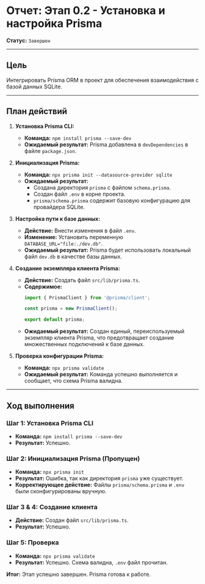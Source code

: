 # Отчет: Этап 0.2 - Установка и настройка Prisma

**Статус:** `Завершен`

---

## Цель

Интегрировать Prisma ORM в проект для обеспечения взаимодействия с базой данных SQLite.

---

## План действий

1.  **Установка Prisma CLI:**
    - **Команда:** `npm install prisma --save-dev`
    - **Ожидаемый результат:** Prisma добавлена в `devDependencies` в файле `package.json`.

2.  **Инициализация Prisma:**
    - **Команда:** `npx prisma init --datasource-provider sqlite`
    - **Ожидаемый результат:**
        - Создана директория `prisma` с файлом `schema.prisma`.
        - Создан файл `.env` в корне проекта.
        - `prisma/schema.prisma` содержит базовую конфигурацию для провайдера SQLite.

3.  **Настройка пути к базе данных:**
    - **Действие:** Внести изменения в файл `.env`.
    - **Изменение:** Установить переменную `DATABASE_URL="file:./dev.db"`.
    - **Ожидаемый результат:** Prisma будет использовать локальный файл `dev.db` в качестве базы данных.

4.  **Создание экземпляра клиента Prisma:**
    - **Действие:** Создать файл `src/lib/prisma.ts`.
    - **Содержимое:**
      ```typescript
      import { PrismaClient } from '@prisma/client';

      const prisma = new PrismaClient();

      export default prisma;
      ```
    - **Ожидаемый результат:** Создан единый, переиспользуемый экземпляр клиента Prisma, что предотвращает создание множественных подключений к базе данных.

5.  **Проверка конфигурации Prisma:**
    - **Команда:** `npx prisma validate`
    - **Ожидаемый результат:** Команда успешно выполняется и сообщает, что схема Prisma валидна.

---

## Ход выполнения

### Шаг 1: Установка Prisma CLI
- **Команда:** `npm install prisma --save-dev`
- **Результат:** Успешно.

### Шаг 2: Инициализация Prisma (Пропущен)
- **Команда:** `npx prisma init`
- **Результат:** Ошибка, так как директория `prisma` уже существует.
- **Корректирующее действие:** Файлы `prisma/schema.prisma` и `.env` были сконфигурированы вручную.

### Шаг 3 & 4: Создание клиента
- **Действие:** Создан файл `src/lib/prisma.ts`.
- **Результат:** Успешно.

### Шаг 5: Проверка
- **Команда:** `npx prisma validate`
- **Результат:** Успешно. Схема валидна, `.env` файл прочитан.

**Итог:** Этап успешно завершен. Prisma готова к работе.
